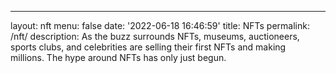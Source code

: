 ---
layout: nft
menu: false
date: '2022-06-18 16:46:59'
title: NFTs
permalink: /nft/
description: As the buzz surrounds NFTs, museums, auctioneers, sports clubs, and celebrities are selling their first NFTs and making millions.&nbsp;The hype around NFTs has only just begun.
